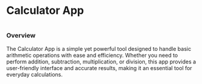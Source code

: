 <h1>Calculator App<h1/>
<h3>Overview</h3>
The Calculator App is a simple yet powerful tool designed to handle basic arithmetic operations with ease and efficiency. Whether you need to perform addition, subtraction, multiplication, or division, this app provides a user-friendly interface and accurate results, making it an essential tool for everyday calculations.
